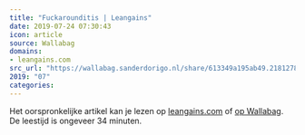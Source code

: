 ```yaml
---
title: "Fuckarounditis | Leangains"
date: 2019-07-24 07:30:43
icon: article
source: Wallabag
domains:
- leangains.com
src_url: "https://wallabag.sanderdorigo.nl/share/613349a195ab49.21812785"
2019: "07"
categories:
---
```

Het oorspronkelijke artikel kan je lezen op [leangains.com](https://leangains.com/fuckarounditis/) of [op Wallabag](https://wallabag.sanderdorigo.nl/share/613349a195ab49.21812785). De leestijd is ongeveer 34 minuten.